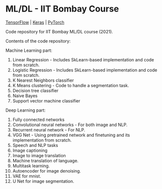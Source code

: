 # ML/DL - IIT Bombay Course

[TensorFlow](https://www.tensorflow.org/) | [Keras](https://keras.io/) | [PyTorch](https://pytorch.org/) 

Code repository for IIT Bombay ML/DL course (2021).

Contents of the code repository:

Machine Learning part:

1. Linear Regression -  Includes SkLearn-based implementation and code from scratch.
2. Logistic Regression - Includes SkLearn-based implementation and code from scratch.
3. K Nearest Neighbors classifier 
4. K Means clustering - Code to handle a segmentation task. 
5. Decision tree classifier
6. Naive Bayes
7. Support vector machine classifier


Deep Learning part:

1. Fully connected networks
2.  Convolutional neural networks - For both image and NLP.
3.  Recurrent neural network - For NLP.
4.  VGG Net - Using pretrained network and finetuning and its implementation from scratch.
5.  Speech and NLP tasks
6.  Image captioning
7.  Image to image translation
8.  Machine translation of language.
9.  Multitask learning.
10. Autoencoder for image denoising.
11. VAE for mnist.
12. U Net for image segmentation.
